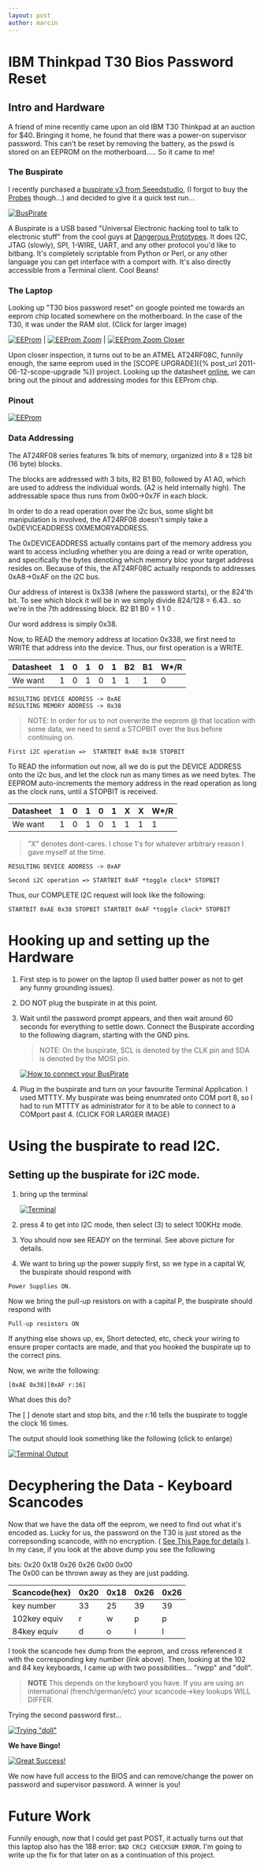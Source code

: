 ```yaml
---
layout: post
author: marcin
---
```


# IBM Thinkpad T30 Bios Password Reset

## Intro and Hardware

A friend of mine recently came upon an old IBM T30 Thinkpad at an auction for $40.  Bringing it home, he found that there was a power-on supervisor password.  This can't be reset by removing the battery, as the pswd is stored on an EEPROM on the motherboard..... So it came to me!

### The Buspirate

I recently purchased a [buspirate v3 from Seeedstudio](http://www.seeedstudio.com/depot/bus-pirate-v3-assembled-p-609.html?cPath=174&zenid=032aa3caf779c7cde4dc39b8ccffef65), (I forgot to buy the [Probes](http://www.seeedstudio.com/depot/bus-pirate-probe-kit-p-526.html?cPath=178_180&zenid=032aa3caf779c7cde4dc39b8ccffef65) though...) and decided to give it a quick test run...

[![BusPirate](/images/t30_bios_bus_pirate.jpg)](/images/t30_bios_bus_pirate.jpg)
 
A Buspirate is a USB based "Universal Electronic hacking tool to talk to electronic stuff" from the cool guys at [Dangerous Prototypes](http://dangerousprototypes.com/docs/Bus_Pirate). It does I2C, JTAG (slowly), SPI, 1-WIRE, UART, and any other protocol you'd like to bitbang.  It's completely scriptable from Python or Perl, or any other language you can get interface with a comport with.  It's also directly accessible from a Terminal client. Cool Beans!

### The Laptop

Looking up "T30 bios password reset" on google pointed me towards an eeprom chip located somewhere on the motherboard. In the case of the T30, it was under the RAM slot. (Click for larger image)

[![EEProm](/images/t30_bios_eeprom1.jpg)](/images/t30_bios_eeprom1.jpg) | [![EEProm Zoom](/images/t30_bios_eeprom2.jpg)](/images/t30_bios_eeprom2.jpg) | [![EEProm Zoom Closer](/images/t30_bios_eeprom3.jpg)](/images/t30_bios_eeprom3.jpg)

Upon closer inspection, it turns out to be an ATMEL AT24RF08C, funnily enough, the same eeprom used in the [SCOPE UPGRADE]({% post_url 2011-06-12-scope-upgrade %}) project.
Looking up the datasheet [online](http://www.datasheetarchive.com/AT24RF08C*-datasheet.html), we can bring out the pinout and addressing modes for this EEProm chip.

### Pinout

[![EEProm](/images/t30_bios_eeprom_pinout.png)](/images/t30_bios_eeprom_pinout.png) 

### Data Addressing

The AT24RF08 series features 1k bits of memory, organized into 8 x 128 bit (16 byte) blocks. 

The blocks are addressed with 3 bits, B2 B1 B0, followed by A1 A0, which are used to address the individual words. (A2 is held internally high).  The addressable space thus runs from 0x00->0x7F in each block.

In order to do a read operation over the i2c bus, some slight bit manipulation is involved, the AT24RF08 doesn't simply take a 0xDEVICEADDRESS 0XMEMORYADDRESS.  

The 0xDEVICEADDRESS actually contains part of the memory address you want to access including whether you are doing a read or write operation, and specifically the bytes denoting which memory bloc your target address resides on.  Because of this, the AT24RF08C actually responds to addresses 0xA8->0xAF on the i2C bus.
 
Our address of interest is 0x338 (where the password starts), or the 824'th bit.    To see which block it will be in we simply divide 824/128 =  6.43..
so we're in the 7th addressing block.  B2 B1 B0 = 1 1 0 .  

Our word address is simply 0x38.

Now, to READ the memory address at location 0x338, we first need to WRITE that address into the device.  Thus, our first operation is a WRITE. 

Datasheet | 1 | 0 | 1 | 0 | 1 | B2 | B1 | W*/R
----------|---|---|---|---|---|----|----|-----
We want	  | 1 | 0 | 1 | 0 | 1 | 1 | 1 | 0

```
RESULTING DEVICE ADDRESS -> 0xAE
RESULTING MEMORY ADDRESS -> 0x38
```

> NOTE: 
> In order for us to not overwrite the eeprom @ that location with some data, we need to send a STOPBIT over the bus before continuing on.

```
First i2C operation =>  STARTBIT 0xAE 0x38 STOPBIT
```

To READ the information out now, all we do is put the DEVICE ADDRESS onto the i2c bus, and let the clock run as many times as we need bytes.  The EEPROM auto-increments the memory address in the read operation as long as the clock runs, until a STOPBIT is received.

Datasheet | 1 | 0 | 1 | 0 | 1| X | X | W*/R
----------|---|---|---|---|---|----|----|-----
We want   | 1 | 0 | 1 | 0 | 1 |	1 | 1 | 1

> "X" denotes dont-cares. I chose 1's for whatever arbitrary reason I gave myself at the time.

```
RESULTING DEVICE ADDRESS -> 0xAF
```

```
Second i2C operation => STARTBIT 0xAF *toggle clock* STOPBIT
```

Thus, our COMPLETE I2C request will look like the following:

```
STARTBIT 0xAE 0x38 STOPBIT STARTBIT 0xAF *toggle clock* STOPBIT
```

# Hooking up and setting up the Hardware

1. First step is to power on the laptop (I used batter power as not to get any funny grounding issues). 
2. DO NOT plug the buspirate in at this point.
3. Wait until the password prompt appears, and then wait around 60 seconds for everything to settle down.  Connect the Buspirate according to the following diagram, starting with the GND pins. 

   > NOTE: On the buspirate, SCL is denoted by the CLK pin and SDA is denoted by the MOSI pin.

   [![How to connect your BusPirate](/images/t30_bios_bus_pirate_connnections.jpg)](/images/t30_bios_bus_pirate_connnections.jpg)

4. Plug in the buspirate and turn on your favourite Terminal Application.  I used MTTTY. My buspirate was being enumrated onto COM port 8, so I had to run MTTTY as administrator for it to be able to connect to a COMport past 4.
(CLICK FOR LARGER IMAGE)

# Using the buspirate to read I2C.

## Setting up the buspirate for i2C mode.

1. bring up the terminal

   [![Terminal](/images/t30_bios_terminal.jpg)](/images/t30_bios_terminal.jpg)

2. press 4 to get into I2C mode, then select (3) to select 100KHz mode.
3. You should now see READY on the terminal. See above picture for details.
4. We want to bring up the power supply first, so we type in a capital W, the buspirate should respond with

```
Power Supplies ON.
```

Now we bring the pull-up resistors on with a capital P, the buspirate should respond with

```
Pull-up resistors ON
```

If anything else shows up, ex, Short detected, etc, check your wiring to ensure proper contacts are made, and that you hooked the buspirate up to the correct pins.

Now, we write the following:

```
[0xAE 0x38][0xAF r:16]
```

What does this do?

The [ ] denote start and stop bits, and the r:16 tells the buspirate to toggle the clock 16 times. 

The output should look something like the following (click to enlarge)

[![Terminal Output](/images/t30_bios_terminal_after.jpg)](/images/t30_bios_terminal_after.jpg)

# Decyphering the Data - Keyboard Scancodes

Now that we have the data off the eeprom, we need to find out what it's encoded as.  Lucky for us, the password on the T30 is just stored as the correpsonding scancode, with no encryption. ( [See This Page for details](http://www.barcodeman.com/altek/mule/scandoc.php) ).  In my case, if you look at the above dump you see the following 

bits:  0x20 0x18 0x26 0x26 0x00 0x00  
The 0x00 can be thrown away as they are just padding.

Scancode(hex) | 0x20 | 0x18 | 0x26 | 0x26
--------------|------|------|------|-----
key number    | 33   | 25   | 39   | 39
102key equiv  | r    | w    | p    | p
84key equiv   | d    | o    | l    | l
  
I took the scancode hex dump from the eeprom, and cross referenced it with the corresponding key number (link above).  Then, looking at the 102 and 84 key keyboards, I came up with two possibilities... "rwpp" and "doll".

> **NOTE** This depends on the keyboard you have. If you are using an international (french/german/etc) your scancode->key lookups WILL DIFFER.

Trying the second password first...

[![Trying "doll"](/images/t30_bios_try_password.jpg)](/images/t30_bios_try_password.jpg)

**We have Bingo!**

[![Great Success!](/images/t30_bios_password_success.jpg)](/images/t30_bios_password_success.jpg)

We now have full access to the BIOS and can remove/change the power on password and supervisor password. A winner is you!

# Future Work

Funnily enough, now that I could get past POST, it actually turns out that this laptop also has the 188 error:  `BAD CRC2 CHECKSUM ERROR`.  I'm going to write up the fix for that later on as a continuation of this project.
